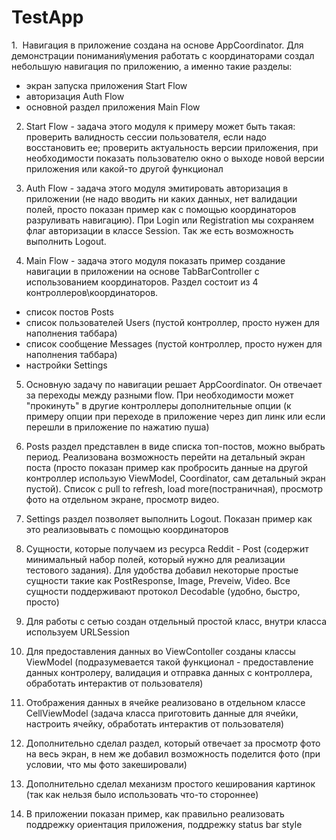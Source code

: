 # TestApp

1.  Навигация в приложение создана на основе AppCoordinator. Для демонстрации понимания\умения работать с координаторами создал небольшую навигация по приложению, а именно такие разделы:
- экран запуска приложения Start Flow
- авторизация Auth Flow
- основной раздел приложения Main Flow

2. Start Flow - задача этого модуля к примеру может быть такая: проверить валидность сессии пользователя, если надо восстановить ее; проверить актуальность версии приложения, при необходимости показать пользователю окно о выходе новой версии приложения или какой-то другой функционал

3. Auth Flow - задача этого модуля эмитировать авторизация в приложении (не надо вводить ни каких данных, нет валидации полей, просто показан пример как с помощью координаторов разруливать навигацию). При Login или Registration мы сохраняем флаг авторизации в классе Session. Так же есть возможность выполнить Logout.

4. Main Flow - задача этого модуля показать пример создание навигации в приложении на основе TabBarController с использованием координаторов. Раздел состоит из 4 контроллеров\координаторов.
- список постов Posts
- список пользователей Users (пустой контроллер, просто нужен для наполнения таббара)
- список сообщение Messages (пустой контроллер, просто нужен для наполнения таббара)
- настройки Settings

5. Основную задачу по навигации решает AppCoordinator. Он отвечает за переходы между разными flow. При необходимости может "прокинуть" в другие контроллеры дополнительные опции (к примеру опции при переходе в приложение через дип линк или если перешли в приложение по нажатию пуша)

6. Posts раздел представлен в виде списка топ-постов, можно выбрать период. Реализована возможность перейти на детальный экран поста (просто показан пример как пробросить данные на другой контроллер использую ViewModel, Coordinator, сам детальный экран пустой). Список с pull to refresh, load more(постраничная), просмотр фото на отдельном экране, просмотр видео.

7. Settings раздел позволяет выполнить Logout. Показан пример как это реализовывать с помощью координаторов

8. Сущности, которые получаем из ресурса Reddit - Post (содержит минимальный набор полей, который нужно для реализации тестового задания). Для удобства добавил некоторые простые сущности такие как PostResponse, Image, Preveiw, Video. Все сущности поддерживают протокол Decodable (удобно, быстро, просто)

9. Для работы с сетью создан отдельный простой класс, внутри класса используем URLSession

10. Для предоставления данных во ViewContoller созданы классы ViewModel (подразумевается такой функционал - предоставление данных контролеру, валидация и отправка данных с контроллера, обработать интерактив от пользователя)

11. Отображения данных в ячейке реализовано в отдельном классе CellViewModel (задача класса приготовить данные для ячейки, настроить ячейку, обработать интерактив от пользователя)

12. Дополнительно сделал раздел, который отвечает за просмотр фото на весь экран, в нем же добавил возможность поделится фото (при условии, что мы фото закешировали)

13. Дополнительно сделал механизм простого кеширования картинок (так как нельзя было использовать что-то стороннее)

14. В приложении показан пример, как правильно реализовать поддрежку ориентация приложения, поддрежку status bar style
